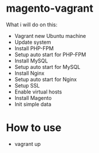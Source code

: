 # magento-vagrant
What i will do on this:
- Vagrant new Ubuntu machine
- Update system
- Install PHP-FPM
- Setup auto start for PHP-FPM
- Install MySQL
- Setup auto start for MySQL
- Install Nginx
- Setup auto start for Nginx
- Setup SSL
- Enable virtual hosts
- Install Magento
- Init simple data

# How to use
- vagrant up
